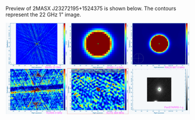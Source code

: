 Preview of 2MASX J23272195+1524375 is shown below. The contours represent the 22 GHz 1" image. 

![2MASXJ23272195+1524375.png](2MASXJ23272195+1524375.png "2MASXJ23272195+1524375")

